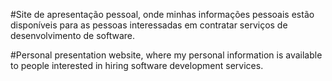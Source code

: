 #Site de apresentação pessoal, onde minhas informações pessoais estão disponíveis para as pessoas interessadas em contratar serviços de desenvolvimento de software.

#Personal presentation website, where my personal information is available to people interested in hiring software development services.
